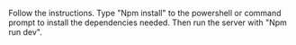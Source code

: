 Follow the instructions.
Type "Npm install" to the powershell or command prompt to install the dependencies needed.
Then run the server with "Npm run dev".
